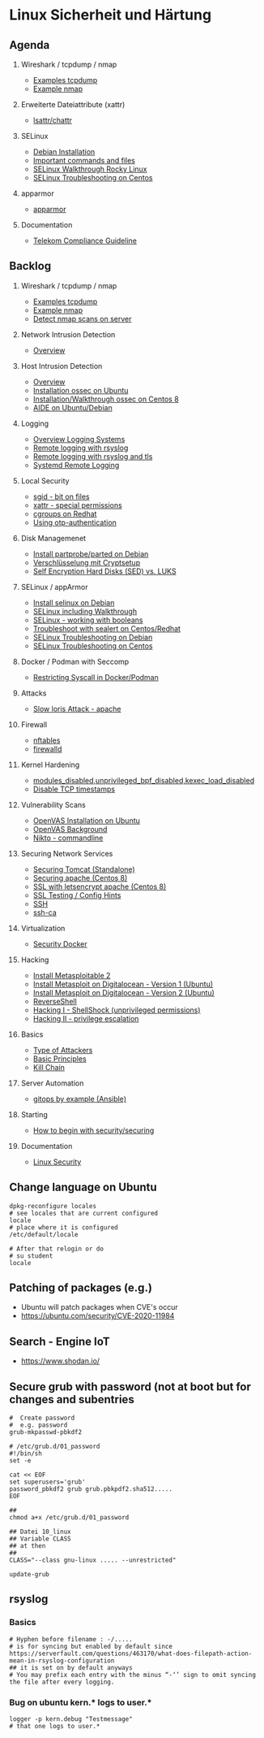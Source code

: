 # Linux Sicherheit und Härtung

## Agenda

  1. Wireshark / tcpdump / nmap
     * [Examples tcpdump](tcpdump-examples.md) 
     * [Example nmap](nmap.md) 
     
  1. Erweiterte Dateiattribute (xattr) 
     * [lsattr/chattr](lsattr-chattr.md)
     
  1. SELinux 
     * [Debian Installation](selinux-debian.md)
     * [Important commands and files](selinux-commands.md)
     * [SELinux Walkthrough Rocky Linux](selinux.md) 
     * [SELinux Troubleshooting on Centos](selinux-troubleshooting-centos.md)
   
  1. apparmor 
     * [apparmor](apparmor.md) 
   
  1. Documentation
     * [Telekom Compliance Guideline](https://github.com/jmetzger/TelekomSecurity.Compliance.Framework)


## Backlog  

  1. Wireshark / tcpdump / nmap
     * [Examples tcpdump](tcpdump-examples.md) 
     * [Example nmap](nmap.md) 
     * [Detect nmap scans on server](https://nmap.org/book/nmap-defenses-detection.html)

  1. Network Intrusion Detection 
     * [Overview](nids-overview.md) 

  1. Host Intrusion Detection 
     * [Overview](hids-overview.md) 
     * [Installation ossec on Ubuntu](ossec.md)
     * [Installation/Walkthrough ossec on Centos 8](ossec-centos8.md)
     * [AIDE on Ubuntu/Debian](aide.md)  
  
  1. Logging 
     * [Overview Logging Systems](logging.md) 
     * [Remote logging with rsyslog](rsyslog-remote-logging.md)
     * [Remote logging with rsyslog and tls](rsyslog-remote-logging-ssl.md)
     * [Systemd Remote Logging](systemd-remote-logging.md)
  
  1. Local Security
     * [sgid - bit on files](sgid-bit.md)
     * [xattr - special permissions](xattr.md)
     * [cgroups on Redhat](cgroups-redhat.md) 
     * [Using otp-authentication](otp-auth.md)
  
  1. Disk Managemenet 
     * [Install partprobe/parted on Debian](partprobe-parted-debian.md)
     * [Verschlüsselung mit Cryptsetup](cryptsetup.md)
     * [Self Encryption Hard Disks (SED) vs. LUKS](sed-vs-luks.md)

  1. SELinux / appArmor  
     * [Install selinux on Debian](selinux-debian.md)
     * [SELinux including Walkthrough](selinux.md)
     * [SELinux - working with booleans](selinux-boolean.md)
     * [Troubleshoot with sealert on Centos/Redhat](selinux-sealert.md)
     * [SELinux Troubleshooting on Debian](selinux-troubleshooting-debian.md)
     * [SELinux Troubleshooting on Centos](selinux-troubleshooting-centos.md)

  1. Docker / Podman with Seccomp 
     * [Restricting Syscall in Docker/Podman](docker-seccomp.md)

  1. Attacks 
     * [Slow loris Attack - apache](/attacks/slow-loris-apache.md)

  1. Firewall 
     * [nftables](nftables.md)
     * [firewalld](firewalld.md)
  
  1. Kernel Hardening 
     * [modules_disabled,unprivileged_bpf_disabled,kexec_load_disabled](kernel-hardening.md)
     * [Disable TCP timestamps](kernel-disable-tcp-timestamps.md)

  1. Vulnerability Scans 
     * [OpenVAS Installation on Ubuntu](openvas-ubuntu.md)
     * [OpenVAS Background](https://www.greenbone.net/en/product-comparison/)
     * [Nikto - commandline](nikto.md) 

  1. Securing Network Services 
     * [Securing Tomcat (Standalone)](securing-tomcat.md) 
     * [Securing apache (Centos 8)](apache.md)
     * [SSL with letsencrypt apache (Centos 8)](apache-letsencrypt-ssl.md)
     * [SSL Testing / Config Hints](apache-testing-config-hints.md) 
     * [SSH](securing-ssh.md) 
     * [ssh-ca](ssh-ca.md)

  1. Virtualization 
     *  [Security Docker](security-docker.md)

  1. Hacking 
     * [Install Metasploitable 2](metasploitable2.md)
     * [Install Metasploit on Digitalocean - Version 1 (Ubuntu)](https://secprentice.medium.com/how-to-build-inexpensive-red-team-infrastructure-dfb6af0fe15d)
     * [Install Metasploit on Digitalocean - Version 2 (Ubuntu)](https://webtips4u.com/guides/linux/learn-how-to-install-metasploit-framework-on-ubuntu-18-04-16-04/)
     * [ReverseShell](reverse-shell.md)
     * [Hacking I - ShellShock (unprivileged permissions)](hacking.md)
     * [Hacking II - privilege escalation](hacking-privilege-escalation.md)

  1. Basics 
     * [Type of Attackers](attackers.md) 
     * [Basic Principles](basic-principles-security.md) 
     * [Kill Chain](kill-chain.md) 
   
  1. Server Automation 
     * [gitops by example (Ansible)](gitops-by-example.md) 

  1. Starting 
     * [How to begin with security/securing](howto-begin.md)

  1. Documentation 
      * [Linux Security](http://schulung.t3isp.de/documents/linux-security.pdf)
 

## Change language on Ubuntu 

```
dpkg-reconfigure locales 
# see locales that are current configured
locale 
# place where it is configured 
/etc/default/locale 

# After that relogin or do 
# su student 
locale 
```


## Patching of packages (e.g.) 
 
  * Ubuntu will patch packages when CVE's occur 
  * https://ubuntu.com/security/CVE-2020-11984

## Search - Engine IoT 

  * https://www.shodan.io/
  
## Secure grub with password (not at boot but for changes and subentries 

```
#  Create password 
#  e.g. password 
grub-mkpasswd-pbkdf2

# /etc/grub.d/01_password 
#!/bin/sh
set -e 

cat << EOF 
set superusers='grub'
password_pbkdf2 grub grub.pbkpdf2.sha512.....
EOF

##
chmod a+x /etc/grub.d/01_password 

## Datei 10_linux 
## Variable CLASS
## at then 
## 
CLASS="--class gnu-linux ..... --unrestricted" 

update-grub 

```
## rsyslog 

### Basics 

```
# Hyphen before filename : -/..... 
# is for syncing but enabled by default since 
https://serverfault.com/questions/463170/what-does-filepath-action-mean-in-rsyslog-configuration
## it is set on by default anyways 
# You may prefix each entry with the minus “-‘’ sign to omit syncing the file after every logging.
```

### Bug on ubuntu kern.* logs to user.* 

```
logger -p kern.debug "Testmessage"
# that one logs to user.* 
```
 
